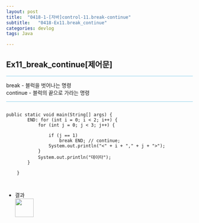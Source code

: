 ```yaml
---
layout: post
title:  "0418-1-[자바]control-11.break-continue"
subtitle:   "0418-Ex11.break_continue"
categories: devlog
tags: Java

---
```

## Ex11_break_continue[제어문]

<hr style="height: 1px; background: skyblue; "/>

<p>
  break - 블럭을 벗어나는 명령<br/>
	continue - 블럭의 끝으로 가라는 명령
</p>

<hr style="height: 1px; background: skyblue; "/>

~~~

public static void main(String[] args) {
		END: for (int i = 0; i < 2; i++) {
			for (int j = 0; j < 3; j++) {

				if (j == 1)
					break END; // continue;
				System.out.println("<" + i + "," + j + ">");
			}
			System.out.println("데이타");
		}

	}



~~~




- 결과<br/>
<img style="float: left;" src="https://user-images.githubusercontent.com/49095304/59148711-567f3880-8a47-11e9-8718-05c405b3e529.JPG" width="50"><br/><br/><br/><br/><br/>
